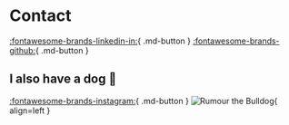 # Contact
[:fontawesome-brands-linkedin-in:](https://www.linkedin.com/in/ericgbanta/){ .md-button } [:fontawesome-brands-github:](https://www.github.com/ericgbanta/){ .md-button }

## I also have a dog :dog:
[:fontawesome-brands-instagram:](https://www.instagram.com/rumourthebulldog/){ .md-button }
![Rumour the Bulldog](img/rumi.png){ align=left }